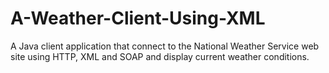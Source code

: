 # A-Weather-Client-Using-XML
A Java client application that connect to the National Weather Service web 
site using HTTP, XML and SOAP and display current weather conditions.
